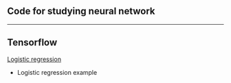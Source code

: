 ## Code for studying neural network

---
## Tensorflow
[Logistic regression](https://github.com/wayne0git/nn/blob/master/tensorflow_logistic_regression.ipynb)
- Logistic regression example
